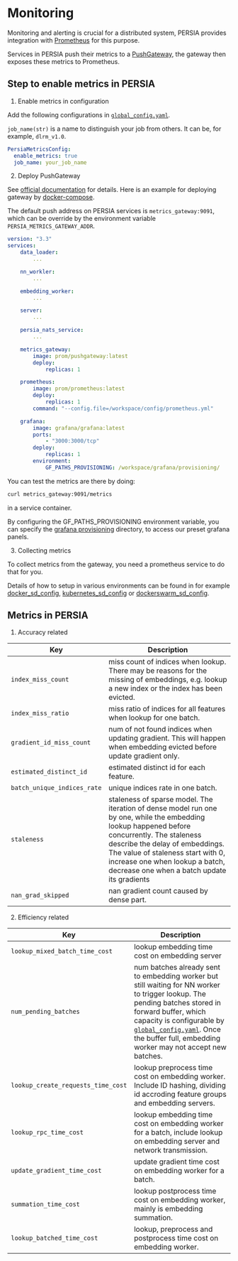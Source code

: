 Monitoring
======

Monitoring and alerting is crucial for a distributed system, PERSIA provides integration with [Prometheus] for this purpose.

Services in PERSIA push their metrics to a [PushGateway], the gateway then exposes these metrics to Prometheus.

## Step to enable metrics in PERSIA

1. Enable metrics in configuration

Add the following configurations in [`global_config.yaml`](../configuration/index.md).

`job_name(str)` is a name to distinguish your job from others. It can be, for example, `dlrm_v1.0`.

```yaml
PersiaMetricsConfig:
  enable_metrics: true
  job_name: your_job_name
```

2. Deploy PushGateway

See [official documentation](https://github.com/prometheus/pushgateway) for details. Here is an example for deploying gateway by [docker-compose].

The default push address on PERSIA services is `metrics_gateway:9091`, which can be override by the environment variable `PERSIA_METRICS_GATEWAY_ADDR`.

```yaml
version: "3.3"
services:
    data_loader:
        ...

    nn_workler:
        ...

    embedding_worker:
        ...

    server:
        ...

    persia_nats_service:
        ...

    metrics_gateway:
        image: prom/pushgateway:latest
        deploy:
            replicas: 1

    prometheus:
        image: prom/prometheus:latest
        deploy:
            replicas: 1
        command: "--config.file=/workspace/config/prometheus.yml"

    grafana:
        image: grafana/grafana:latest
        ports:
            - "3000:3000/tcp"
        deploy:
            replicas: 1
        environment:
            GF_PATHS_PROVISIONING: /workspace/grafana/provisioning/

```

You can test the metrics are there by doing:

```bash
curl metrics_gateway:9091/metrics
```

in a service container.

By configuring the GF_PATHS_PROVISIONING environment variable, you can specify the [grafana provisioning](https://grafana.com/docs/grafana/latest/administration/provisioning/) directory, to access our preset grafana panels.

3. Collecting metrics

To collect metrics from the gateway, you need a prometheus service to do that for you.

Details of how to setup in various environments can be found in for example [docker_sd_config], [kubernetes_sd_config] or [dockerswarm_sd_config].

## Metrics in PERSIA

1. Accuracy related

|  Key   | Description  |
|  ----  | ----  |
| `index_miss_count`  | miss count of indices when lookup. There may be reasons for the missing of embeddings, e.g. lookup a new index or the index has been evicted. |
| `index_miss_ratio`  | miss ratio of indices for all features when lookup for one batch. |
| `gradient_id_miss_count` | num of not found indices when updating gradient. This will happen when embedding evicted before update gradient only.|
| `estimated_distinct_id` | estimated distinct id for each feature.|
| `batch_unique_indices_rate` | unique indices rate in one batch. |
| `staleness` | staleness of sparse model. The iteration of dense model run one by one, while the embedding lookup happened before concurrently. The staleness describe the delay of embeddings. The value of staleness start with 0, increase one when lookup a batch, decrease one when a batch update its gradients|
| `nan_grad_skipped` | nan gradient count caused by dense part. |


2. Efficiency related

|  Key   | Description  |
|  ----  | ----  |
| `lookup_mixed_batch_time_cost` | lookup embedding time cost on embedding server |
| `num_pending_batches` | num batches already sent to embedding worker but still waiting for NN worker to trigger lookup. The pending batches stored in forward buffer, which capacity is configurable by [`global_config.yaml`](https://github.com/PersiaML/tutorials/blob/docs/monitoring/src/configuring/index.md#embedding_worker_config). Once the buffer full, embedding worker may not accept new batches.|
| `lookup_create_requests_time_cost` | lookup preprocess time cost on embedding worker. Include ID hashing, dividing id accroding feature groups and embedding servers.|
| `lookup_rpc_time_cost` | lookup embedding time cost on embedding worker for a batch, include lookup on embedding server and network transmission. |
| `update_gradient_time_cost` | update gradient time cost on embedding worker for a batch. |
| `summation_time_cost` | lookup postprocess time cost on embedding worker, mainly is embedding summation. |
| `lookup_batched_time_cost` | lookup, preprocess and postprocess time cost on embedding worker. |


[Prometheus]: https://prometheus.io/docs/introduction/overview/
[PushGateway]: https://github.com/prometheus/pushgateway
[docker-compose]: https://docs.docker.com/compose/
[dockerswarm_sd_config]: https://prometheus.io/docs/prometheus/latest/configuration/configuration/#dockerswarm_sd_config
[docker_sd_config]: https://prometheus.io/docs/prometheus/latest/configuration/configuration/#docker_sd_config
[kubernetes_sd_config]: https://prometheus.io/docs/prometheus/latest/configuration/configuration/#kubernetes_sd_config
[dockerswarm_sd_config]: https://prometheus.io/docs/prometheus/latest/configuration/configuration/#dockerswarm_sd_config
